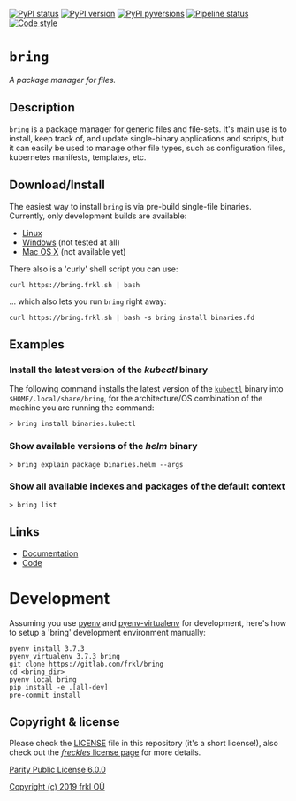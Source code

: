 [![PyPI status](https://img.shields.io/pypi/status/bring.svg)](https://pypi.python.org/pypi/bring/)
[![PyPI version](https://img.shields.io/pypi/v/bring.svg)](https://pypi.python.org/pypi/bring/)
[![PyPI pyversions](https://img.shields.io/pypi/pyversions/bring.svg)](https://pypi.python.org/pypi/bring/)
[![Pipeline status](https://gitlab.com/frkl/bring/badges/develop/pipeline.svg)](https://gitlab.com/frkl/bring/pipelines)
[![Code style](https://img.shields.io/badge/code%20style-black-000000.svg)](https://github.com/ambv/black)

# ``bring``

*A package manager for files.*

## Description

`bring` is a package manager for generic files and file-sets. It's main use is to install, keep track of, and update single-binary applications and scripts, but it can easily be used to manage other file types, such as configuration files, kubernetes manifests, templates, etc.


## Download/Install

The easiest way to install `bring` is via pre-build single-file binaries. Currently, only development builds are available:

 - [Linux](https://s3-eu-west-1.amazonaws.com/dev.dl.frkl.io/linux-gnu/bring)
 - [Windows](https://s3-eu-west-1.amazonaws.com/dev.dl.frkl.io/windows/bring.exe)  (not tested at all)
 - [Mac OS X](https://s3-eu-west-1.amazonaws.com/dev.dl.frkl.io/darwin/bring)  (not available yet)

There also is a 'curly' shell script you can use:

    curl https://bring.frkl.sh | bash

... which also lets you run `bring` right away:

    curl https://bring.frkl.sh | bash -s bring install binaries.fd

## Examples

### Install the latest version of the *kubectl* binary

The following command installs the latest version of the [``kubectl``](https://kubernetes.io/docs/tasks/tools/install-kubectl/) binary into ``$HOME/.local/share/bring``, for the architecture/OS combination of the machine you are running the command:

    > bring install binaries.kubectl

### Show available versions of the *helm* binary

    > bring explain package binaries.helm --args

### Show all available indexes and packages of the default context

    > bring list


## Links

 - [Documentation](https://bring.frkl.io)
 - [Code](https://gitlab.com/frkl/bring)

# Development

Assuming you use [pyenv](https://github.com/pyenv/pyenv) and [pyenv-virtualenv](https://github.com/pyenv/pyenv-virtualenv) for development, here's how to setup a 'bring' development environment manually:

    pyenv install 3.7.3
    pyenv virtualenv 3.7.3 bring
    git clone https://gitlab.com/frkl/bring
    cd <bring_dir>
    pyenv local bring
    pip install -e .[all-dev]
    pre-commit install


## Copyright & license

Please check the [LICENSE](/LICENSE) file in this repository (it's a short license!), also check out the [*freckles* license page](https://freckles.io/license) for more details.

[Parity Public License 6.0.0](https://licensezero.com/licenses/parity)

[Copyright (c) 2019 frkl OÜ](https://frkl.io)
